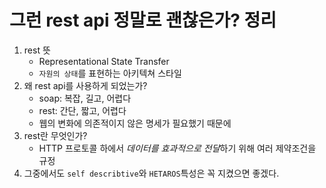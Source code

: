 # 그런 rest api 정말로 괜찮은가? 정리



1. rest 뜻
   - Representational State Transfer
   - `자원의 상태`를 표현하는 아키텍쳐 스타일 
2. 왜 rest api를 사용하게 되었는가?
   - soap: 복잡, 길고, 어렵다
   - rest: 간단, 짧고, 어렵다
   - 웹의 변화에 의존적이지 않은 명세가 필요했기 때문에
3. rest란 무엇인가?
   - HTTP 프로토콜 하에서 *데이터를 효과적으로 전달*하기 위해 여러 제약조건을 규정
4. 그중에서도 `self describtive`와 `HETAROS`특성은 꼭 지켰으면 좋겠다.